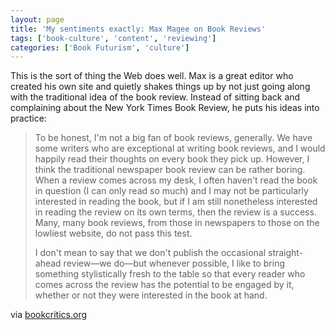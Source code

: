 ```yaml
---
layout: page
title: 'My sentiments exactly: Max Magee on Book Reviews'
tags: ['book-culture', 'content', 'reviewing']
categories: ['Book Futurism', 'culture']
---
```

<div class="posterous_bookmarklet_entry">
<div class="im">This is the sort of thing the Web does well. Max is a great editor who created his own site and quietly shakes things up by not just going along with the traditional idea of the book review. Instead of sitting back and complaining about the New York Times Book Review, he puts his ideas into practice:</div>
<blockquote class="posterous_long_quote">
<div class="im">To be honest, I'm not a big fan of book reviews, generally. We have some writers who are exceptional at writing book reviews, and I would happily read their thoughts on every book they pick up. However, I think the traditional newspaper book review can be rather boring.</div>
When a review comes across my desk, I often haven't read the book in question (I can only read so much) and I may not be particularly interested in reading the book, but if I am still nonetheless interested in reading the review on its own terms, then the review is a success. Many, many book reviews, from those in newspapers to those on the lowliest website, do not pass this test.

I don't mean to say that we don't publish the occasional straight-ahead review––we do––but whenever possible, I like to bring something stylistically fresh to the table so that every reader who comes across the review has the potential to be engaged by it, whether or not they were interested in the book at hand.</blockquote>
<div class="posterous_quote_citation">via <a href="http://bookcritics.org/blog/archive/conversations_with_literary_websites_the_millions/">bookcritics.org</a></div>
</div>
